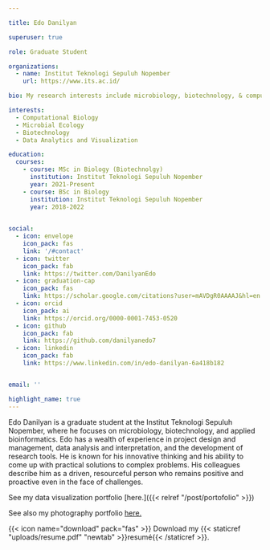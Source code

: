 ```yaml
---

title: Edo Danilyan

superuser: true

role: Graduate Student

organizations:
  - name: Institut Teknologi Sepuluh Nopember
    url: https://www.its.ac.id/

bio: My research interests include microbiology, biotechnology, & computational biology.

interests:
  - Computational Biology
  - Microbial Ecology
  - Biotechnology
  - Data Analytics and Visualization

education:
  courses:
    - course: MSc in Biology (Biotechnolgy)
      institution: Institut Teknologi Sepuluh Nopember
      year: 2021-Present
    - course: BSc in Biology
      institution: Institut Teknologi Sepuluh Nopember
      year: 2018-2022
    

social:
  - icon: envelope
    icon_pack: fas
    link: '/#contact'
  - icon: twitter
    icon_pack: fab
    link: https://twitter.com/DanilyanEdo
  - icon: graduation-cap 
    icon_pack: fas
    link: https://scholar.google.com/citations?user=mAVDgR0AAAAJ&hl=en
  - icon: orcid
    icon_pack: ai
    link: https://orcid.org/0000-0001-7453-0520
  - icon: github
    icon_pack: fab
    link: https://github.com/danilyanedo7
  - icon: linkedin
    icon_pack: fab
    link: https://www.linkedin.com/in/edo-danilyan-6a418b182


email: ''

highlight_name: true
---
```


Edo Danilyan is a graduate student at the Institut Teknologi Sepuluh Nopember, where he focuses on microbiology, biotechnology, and applied bioinformatics. Edo has a wealth of experience in project design and management, data analysis and interpretation, and the development of research tools. He is known for his innovative thinking and his ability to come up with practical solutions to complex problems. His colleagues describe him as a driven, resourceful person who remains positive and proactive even in the face of challenges.

See my data visualization portfolio [here.]({{< relref "/post/portofolio" >}})

See also my photography portfolio [here.](https://edodanilyan.myportfolio.com)

{{< icon name="download" pack="fas" >}} Download my {{< staticref "uploads/resume.pdf" "newtab" >}}resumé{{< /staticref >}}.



